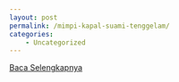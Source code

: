 ```yaml
---
layout: post
permalink: /mimpi-kapal-suami-tenggelam/
categories:
    - Uncategorized
---
```


[Baca Selengkapnya](/10)